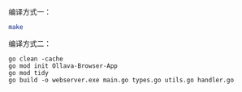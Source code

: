 编译方式一：

```bash
make
```

编译方式二：

```
go clean -cache
go mod init Ollava-Browser-App
go mod tidy
go build -o webserver.exe main.go types.go utils.go handler.go
```

